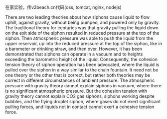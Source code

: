 在家实验，传v2beach.cn代码(oss, tomcat, nginx, nodejs)

There are two leading theories about how siphons cause liquid to flow uphill, against gravity, without being pumped, and powered only by gravity. The traditional theory for centuries was that gravity pulling the liquid down on the exit side of the siphon resulted in reduced pressure at the top of the siphon. Then atmospheric pressure was able to push the liquid from the upper reservoir, up into the reduced pressure at the top of the siphon, like in a barometer or drinking straw, and then over. However, it has been demonstrated that siphons can operate in a vacuum and to heights exceeding the barometric height of the liquid. Consequently, the cohesion tension theory of siphon operation has been advocated, where the liquid is pulled over the siphon in a way similar to the chain fountain. It need not be one theory or the other that is correct, but rather both theories may be correct in different circumstances of ambient pressure. The atmospheric pressure with gravity theory cannot explain siphons in vacuum, where there is no significant atmospheric pressure. But the cohesion tension with gravity theory cannot explain CO2 gas siphons, siphons working despite bubbles, and the flying droplet siphon, where gases do not exert significant pulling forces, and liquids not in contact cannot exert a cohesive tension force.